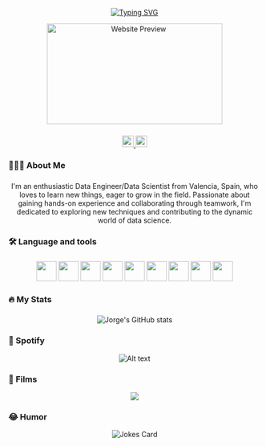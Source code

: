 <div align="center">

[![Typing SVG](https://readme-typing-svg.demolab.com?font=Fira+Code&pause=1000&color=05C51D&center=true&random=false&width=435&lines=Hey!+I+am+Jorge;This+is+my+readme)](https://git.io/typing-svg)
</div>

<div align="center">
  <a href="https://comunidadmontepinar.es/lqsa24h/" target="_blank"><img src="https://pbs.twimg.com/ext_tw_video_thumb/1714070643719716864/pu/img/LeBOQiCV6ASHaM0w.jpg:large" alt="Website Preview" width="350" height="200"></a>
</div>


###
<div align="center">
<a href="mailto:jdldominguez4@gmail.com">
  <img src="https://img.shields.io/badge/Gmail-D14836?style=for-the-badge&logo=gmail&logoColor=white" height="23"/>
</a>
<a href="https://www.linkedin.com/in/jorge-dom%C3%ADnguez-55vlc/" target="_blank">
<img src="https://img.shields.io/badge/LinkedIn-0077B5?style=for-the-badge&logo=linkedin&logoColor=white" height="23"/>
</a>

###

<h3 align="left">🧑🏽‍💻 About Me</h3>

###

<p align="center">
I'm an enthusiastic Data Engineer/Data Scientist from Valencia, Spain, who loves to learn new things, eager to grow in the field. Passionate about gaining hands-on experience and collaborating through teamwork, I'm dedicated to exploring new techniques and contributing to the dynamic world of data science.<br>

###

<h3 align="left">🛠 Language and tools</h3>

###

<div align="center">
<img src="https://cdn.jsdelivr.net/gh/devicons/devicon/icons/python/python-original.svg" width="40" height="40" />
<img src="https://cdn.jsdelivr.net/gh/devicons/devicon@latest/icons/apachespark/apachespark-original-wordmark.svg" width="40" height="40"/>       
<img src="https://cdn.jsdelivr.net/gh/devicons/devicon/icons/googlecloud/googlecloud-original.svg" width="40" height="40"/>
<img src="https://cdn.jsdelivr.net/gh/devicons/devicon@latest/icons/amazonwebservices/amazonwebservices-original-wordmark.svg" width="40" height="40"/>        
<img src="https://cdn.jsdelivr.net/gh/devicons/devicon/icons/docker/docker-plain-wordmark.svg" width="40" height="40" />
<img src="https://cdn.jsdelivr.net/gh/devicons/devicon/icons/postgresql/postgresql-original-wordmark.svg" width="40" height="40" />
<img src="https://cdn.jsdelivr.net/gh/devicons/devicon/icons/mysql/mysql-original-wordmark.svg" width="40" height="40" />
<img src="https://cdn.jsdelivr.net/gh/devicons/devicon@latest/icons/git/git-original-wordmark.svg" width="40" height="40"/>
<img src="https://cdn.jsdelivr.net/gh/devicons/devicon@latest/icons/jira/jira-original-wordmark.svg" width="40" height="40"/>         
          

</div>

###

<h3 align="left">🔥   My Stats</h3>

###

![Jorge's GitHub stats](https://github-readme-stats.vercel.app/api?username=jorgedom5&show_icons=true&theme=dark)


###

<h3 align="left">🎵  Spotify</h3>

![Alt text](https://spotify-recently-played-readme.vercel.app/api?user=nlpcuch17w7911ipet4qcgeey)

###
<h3 align="left">🎥  Films</h3>

  <img src="https://i.postimg.cc/05YZH8jz/Captura-de-pantalla-2023-12-12-010900.png" />

###
<h3 align="left">😂  Humor</h3>

![Jokes Card](https://readme-jokes.vercel.app/api)
